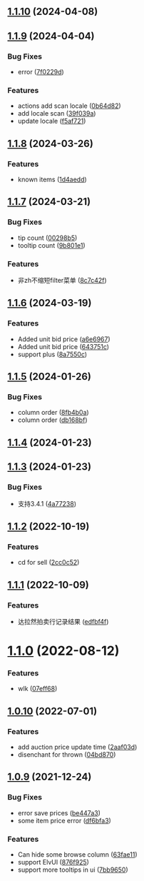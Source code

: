 ## [1.1.10](https://github.com/DengSir/tdAuction/compare/v1.1.9...v1.1.10) (2024-04-08)



## [1.1.9](https://github.com/DengSir/tdAuction/compare/v1.1.8...v1.1.9) (2024-04-04)


### Bug Fixes

* error ([7f0229d](https://github.com/DengSir/tdAuction/commit/7f0229de64f62915201181caa1581ad40bdf8f6f))


### Features

* actions add scan locale ([0b64d82](https://github.com/DengSir/tdAuction/commit/0b64d820f04abcca8875a94ffc37544bfb04c1c2))
* add locale scan ([39f039a](https://github.com/DengSir/tdAuction/commit/39f039ae6ca6ac58640effd1fc47364eaeda9853))
* update locale ([f5af721](https://github.com/DengSir/tdAuction/commit/f5af7215a54b571bf5215372cce2e156821943dc))



## [1.1.8](https://github.com/DengSir/tdAuction/compare/v1.1.7...v1.1.8) (2024-03-26)


### Features

* known items ([1d4aedd](https://github.com/DengSir/tdAuction/commit/1d4aeddd31e24165fb5c1b5383adb88a0b1b691a))



## [1.1.7](https://github.com/DengSir/tdAuction/compare/v1.1.6...v1.1.7) (2024-03-21)


### Bug Fixes

* tip count ([00298b5](https://github.com/DengSir/tdAuction/commit/00298b5d40a3575e41c4f89d6ecfe082be5bd1c4))
* tooltip count ([9b801e1](https://github.com/DengSir/tdAuction/commit/9b801e1c1e6eba4cf89065b905047f6feccca133))


### Features

* 非zh不缩短filter菜单 ([8c7c42f](https://github.com/DengSir/tdAuction/commit/8c7c42f357c9e6fa2e2cc046a8de7549562ef4c4))



## [1.1.6](https://github.com/DengSir/tdAuction/compare/v1.1.5...v1.1.6) (2024-03-19)


### Features

* Added unit bid price ([a6e6967](https://github.com/DengSir/tdAuction/commit/a6e6967a4a2b9a8d8a438f5b4392e5f02cb8196d))
* Added unit bid price ([643751c](https://github.com/DengSir/tdAuction/commit/643751ccd1615ea62e5929a8927b91d9827ba93f))
* support plus ([8a7550c](https://github.com/DengSir/tdAuction/commit/8a7550cb9f0d398053b196e2032132a5ded6762b))



## [1.1.5](https://github.com/DengSir/tdAuction/compare/v1.1.4...v1.1.5) (2024-01-26)


### Bug Fixes

* column order ([8fb4b0a](https://github.com/DengSir/tdAuction/commit/8fb4b0aaee5dc37f9157724647469304952b4809))
* column order ([db168bf](https://github.com/DengSir/tdAuction/commit/db168bf2c0fc9217f0b98a5d819e2b4bb8cd0fae))



## [1.1.4](https://github.com/DengSir/tdAuction/compare/v1.1.3...v1.1.4) (2024-01-23)



## [1.1.3](https://github.com/DengSir/tdAuction/compare/v1.1.2...v1.1.3) (2024-01-23)


### Bug Fixes

* 支持3.4.1 ([4a77238](https://github.com/DengSir/tdAuction/commit/4a77238cfe24ae6c9fee85cb5788a4dacc70bfcf))



## [1.1.2](https://github.com/DengSir/tdAuction/compare/v1.1.1...v1.1.2) (2022-10-19)


### Features

* cd for sell ([2cc0c52](https://github.com/DengSir/tdAuction/commit/2cc0c52521b4683fcd3cfde4755ea2a616771406))



## [1.1.1](https://github.com/DengSir/tdAuction/compare/v1.1.0...v1.1.1) (2022-10-09)


### Features

* 达拉然拍卖行记录结果 ([edfbf4f](https://github.com/DengSir/tdAuction/commit/edfbf4f2cb6cb3a79c0c11ddbf04b98ac8e078eb))



# [1.1.0](https://github.com/DengSir/tdAuction/compare/v1.0.10...v1.1.0) (2022-08-12)


### Features

* wlk ([07eff68](https://github.com/DengSir/tdAuction/commit/07eff6894f39e9d3cac75d847ef48abb37a99707))



## [1.0.10](https://github.com/DengSir/tdAuction/compare/v1.0.9...v1.0.10) (2022-07-01)


### Features

* add auction price update time ([2aaf03d](https://github.com/DengSir/tdAuction/commit/2aaf03d781d8d5983530c65423a03d73aeab0e61))
* disenchant for thrown ([04bd870](https://github.com/DengSir/tdAuction/commit/04bd870c1f0fdad5cf96ec743e54220f4da0c29c))



## [1.0.9](https://github.com/DengSir/tdAuction/compare/v1.0.8...v1.0.9) (2021-12-24)


### Bug Fixes

* error save prices ([be447a3](https://github.com/DengSir/tdAuction/commit/be447a34803d37e385698cebc6589dbb66fdae33))
* some item price error ([df6bfa3](https://github.com/DengSir/tdAuction/commit/df6bfa382f67c4c40003ccd79b19073d534da6d3))


### Features

* Can hide some browse column ([63fae11](https://github.com/DengSir/tdAuction/commit/63fae118a628ad72a7e99851d0499a3f8c3d1dde))
* support ElvUI ([876f925](https://github.com/DengSir/tdAuction/commit/876f92578e73197688e080c81e47cdb39ca79054))
* support more tooltips in ui ([7bb9650](https://github.com/DengSir/tdAuction/commit/7bb9650d67fa0ab9b07d985802c86330657df793))



